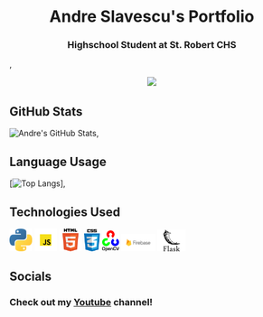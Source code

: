 <h1 align="center">Andre Slavescu's Portfolio</h1>
<h3 align="center">Highschool Student at St. Robert CHS</h1>,
<p align="center"> <img src="https://komarev.com/ghpvc/?username=AndreSlavescu" width="200px" /> </p>


## GitHub Stats
![Andre's GitHub Stats](https://github-readme-stats.vercel.app/api?username=AndreSlavescu&show_icons=true&theme=radical),



## Language Usage
[![Top Langs](https://github-readme-stats.vercel.app/api/top-langs/?username=AndreSlavescu&show_icons=true&theme=radical)],



## Technologies Used
[<img src="docs/python.png" width="40px">](https://www.python.org/)
[<img src="docs/JS.png" width="40px">](https://www.javascript.com/)
[<img src="docs/Html5.png" width="40px">](https://developer.mozilla.org/en-US/docs/Web/Guide/HTML/HTML5)
[<img src="docs/css.png" width="28px">](https://developer.mozilla.org/en-US/docs/Web/CSS)
[<img src="docs/openCV.png" width="30px">](https://opencv.org/)
[<img src="docs/firebase.png" width="60px">](https://firebase.google.com/)
[<img src="docs/flask.png" width="50px">](https://flask.palletsprojects.com/en/1.1.x/)



## Socials
### Check out my [Youtube](https://www.youtube.com/channel/UCd2fuEpcEU1BfOZKpVW-0ug) channel!




